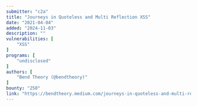 ```yaml
---
submitter: "c2a"
title: "Journeys in Quoteless and Multi Reflection XSS"
date: "2021-04-04"
added: "2024-11-03"
description: ""
vulnerabilities: [
    "XSS"
]
programs: [
    "undisclosed"
]
authors: [
    "Bend Theory (@bendtheory)"
]
bounty: "250"
link: "https://bendtheory.medium.com/journeys-in-quoteless-and-multi-reflection-xss-b1d67bb0c5dd"
---
```




